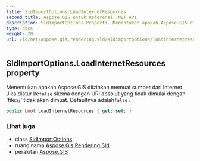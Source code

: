 ```yaml
---
title: SldImportOptions.LoadInternetResources
second_title: Aspose.GIS untuk Referensi .NET API
description: SldImportOptions Properti. Menentukan apakah Aspose.GIS diizinkan memuat sumber dari Internet. Jika diatur kefalse skema dengan URI absolut yang tidak dimulai dengan file// tidak akan dimuat. Defaultnya adalahfalse .
type: docs
weight: 20
url: /id/net/aspose.gis.rendering.sld/sldimportoptions/loadinternetresources/
---
```

## SldImportOptions.LoadInternetResources property

Menentukan apakah Aspose.GIS diizinkan memuat sumber dari Internet. Jika diatur ke`false` skema dengan URI absolut yang tidak dimulai dengan 'file://' tidak akan dimuat. Defaultnya adalah`false` .

```csharp
public bool LoadInternetResources { get; set; }
```

### Lihat juga

* class [SldImportOptions](../)
* ruang nama [Aspose.Gis.Rendering.Sld](../../sldimportoptions/)
* perakitan [Aspose.GIS](../../../)


